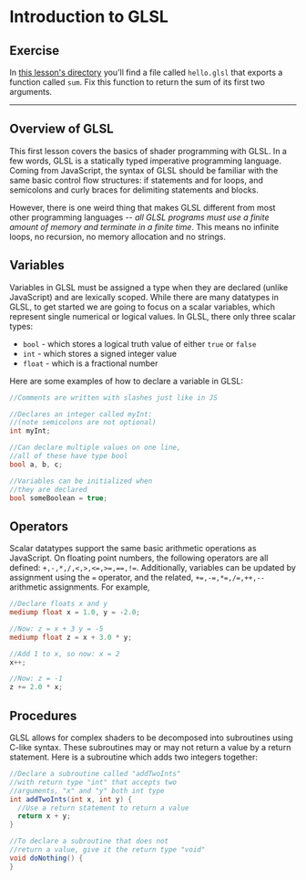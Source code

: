 # Introduction to GLSL

## Exercise

In <a href="/open/01-intro-1" target="_blank">this lesson's directory</a> you'll
find a file called `hello.glsl` that exports a function called `sum`. Fix this
function to return the sum of its first two arguments.

***

## Overview of GLSL

This first lesson covers the basics of shader programming with GLSL. In a few words, GLSL is a statically typed imperative programming language. Coming from JavaScript, the syntax of GLSL should be familiar with the same basic control flow structures: if statements and for loops, and semicolons and curly braces for delimiting statements and blocks.

However, there is one weird thing that makes GLSL different from most other programming languages -- *all GLSL programs must use a finite amount of memory and terminate in a finite time*.  This means no infinite loops, no recursion, no memory allocation and no strings.

## Variables

Variables in GLSL must be assigned a type when they are declared (unlike JavaScript) and are lexically scoped. While there are many datatypes in GLSL, to get started we are going to focus on a scalar variables, which represent single numerical or logical values. In GLSL, there only three scalar types:

* `bool` - which stores a logical truth value of either `true` or `false`
* `int` - which stores a signed integer value
* `float` - which is a fractional number

Here are some examples of how to declare a variable in GLSL:

```glsl
//Comments are written with slashes just like in JS

//Declares an integer called myInt:
//(note semicolons are not optional)
int myInt;

//Can declare multiple values on one line,
//all of these have type bool
bool a, b, c;

//Variables can be initialized when
//they are declared
bool someBoolean = true;
```

## Operators

Scalar datatypes support the same basic arithmetic operations as JavaScript.  On floating point numbers, the following operators are all defined: `+,-,*,/,<,>,<=,>=,==,!=`.  Additionally, variables can be updated by assignment using the `=` operator, and the related, `+=,-=,*=,/=,++,--` arithmetic assignments.  For example,

```glsl
//Declare floats x and y
mediump float x = 1.0, y = -2.0;

//Now: z = x + 3 y = -5
mediump float z = x + 3.0 * y;

//Add 1 to x, so now: x = 2
x++;  

//Now: z = -1
z += 2.0 * x;
```

## Procedures

GLSL allows for complex shaders to be decomposed into subroutines using C-like syntax. These subroutines may or may not return a value by a return statement.  Here is a subroutine which adds two integers together:

```glsl
//Declare a subroutine called "addTwoInts"
//with return type "int" that accepts two
//arguments, "x" and "y" both int type
int addTwoInts(int x, int y) {
  //Use a return statement to return a value
  return x + y;
}

//To declare a subroutine that does not
//return a value, give it the return type "void"
void doNothing() {
}
```
